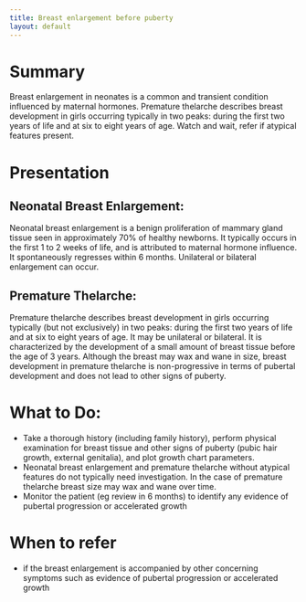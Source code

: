 ```yaml
---
title: Breast enlargement before puberty
layout: default
---
```


# Summary

Breast enlargement in neonates is a common and transient condition influenced by maternal hormones. Premature thelarche describes breast development in girls occurring typically in two peaks: during the first two years of life and at six to eight years of age. Watch and wait, refer if atypical features present.

# Presentation

## Neonatal Breast Enlargement: 
Neonatal breast enlargement is a benign proliferation of mammary gland tissue seen in approximately 70% of healthy newborns. It typically occurs in the first 1 to 2 weeks of life, and is attributed to maternal hormone influence. It spontaneously regresses within 6 months. Unilateral or bilateral enlargement can occur.
## Premature Thelarche: 
Premature thelarche describes breast development in girls occurring typically (but not exclusively) in two peaks: during the first two years of life and at six to eight years of age.  It may be unilateral or bilateral. It is characterized by the development of a small amount of breast tissue before the age of 3 years. Although the breast may wax and wane in size, breast development in premature thelarche is non-progressive in terms of pubertal development and does not lead to other signs of puberty.

# What to Do:

- Take a thorough history (including family history),  perform physical examination for breast tissue and other signs of puberty (pubic hair growth, external genitalia), and plot growth chart parameters.
- Neonatal breast enlargement and premature thelarche without atypical features do not typically need investigation.  In the case of premature thelarche breast size may wax and wane over time.
- Monitor the patient (eg review in 6 months) to identify any evidence of pubertal progression or accelerated growth

# When to refer
- if the breast enlargement is accompanied by other concerning symptoms such as evidence of pubertal progression or accelerated growth
